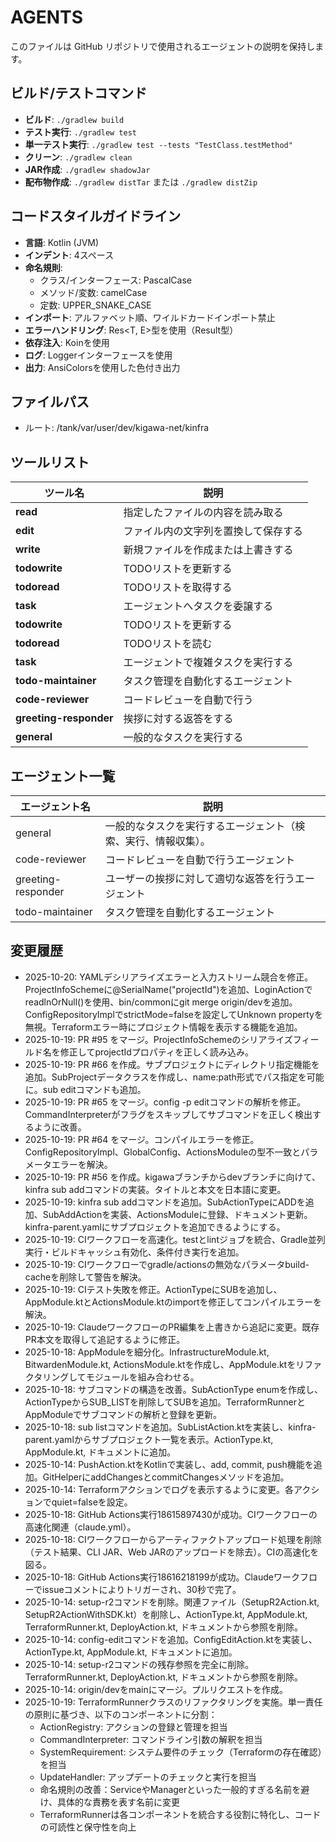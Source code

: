 # AGENTS

このファイルは GitHub リポジトリで使用されるエージェントの説明を保持します。

## ビルド/テストコマンド

- **ビルド**: `./gradlew build`
- **テスト実行**: `./gradlew test`
- **単一テスト実行**: `./gradlew test --tests "TestClass.testMethod"`
- **クリーン**: `./gradlew clean`
- **JAR作成**: `./gradlew shadowJar`
- **配布物作成**: `./gradlew distTar` または `./gradlew distZip`

## コードスタイルガイドライン

- **言語**: Kotlin (JVM)
- **インデント**: 4スペース
- **命名規則**:
  - クラス/インターフェース: PascalCase
  - メソッド/変数: camelCase
  - 定数: UPPER_SNAKE_CASE
- **インポート**: アルファベット順、ワイルドカードインポート禁止
- **エラーハンドリング**: Res<T, E>型を使用（Result型）
- **依存注入**: Koinを使用
- **ログ**: Loggerインターフェースを使用
- **出力**: AnsiColorsを使用した色付き出力

## ファイルパス

* ルート: /tank/var/user/dev/kigawa-net/kinfra

## ツールリスト

| ツール名   | 説明 |
|----------|------|
| **read** | 指定したファイルの内容を読み取る |
| **edit** | ファイル内の文字列を置換して保存する |
| **write** | 新規ファイルを作成または上書きする |
| **todowrite** | TODOリストを更新する |
| **todoread** | TODOリストを取得する |
| **task** | エージェントへタスクを委譲する |
| **todowrite** | TODOリストを更新する |
| **todoread** | TODOリストを読む |
| **task** | エージェントで複雑タスクを実行する |
| **todo-maintainer** | タスク管理を自動化するエージェント |
| **code-reviewer** | コードレビューを自動で行う |
| **greeting-responder** | 挨拶に対する返答をする |
| **general** | 一般的なタスクを実行する |


## エージェント一覧

| エージェント名            | 説明                              |
|--------------------|---------------------------------|
| general            | 一般的なタスクを実行するエージェント（検索、実行、情報収集）。 |
| code-reviewer      | コードレビューを自動で行うエージェント             |
| greeting-responder | ユーザーの挨拶に対して適切な返答を行うエージェント       |
| todo-maintainer    | タスク管理を自動化するエージェント |

## 変更履歴
- 2025-10-20: YAMLデシリアライズエラーと入力ストリーム競合を修正。ProjectInfoSchemeに@SerialName("projectId")を追加、LoginActionでreadlnOrNull()を使用、bin/commonにgit merge origin/devを追加。ConfigRepositoryImplでstrictMode=falseを設定してUnknown propertyを無視。Terraformエラー時にプロジェクト情報を表示する機能を追加。
- 2025-10-19: PR #95 をマージ。ProjectInfoSchemeのシリアライズフィールド名を修正してprojectIdプロパティを正しく読み込み。
- 2025-10-19: PR #66 を作成。サブプロジェクトにディレクトリ指定機能を追加。SubProjectデータクラスを作成し、name:path形式でパス指定を可能に。sub editコマンドも追加。
- 2025-10-19: PR #65 をマージ。config -p editコマンドの解析を修正。CommandInterpreterがフラグをスキップしてサブコマンドを正しく検出するように改善。
- 2025-10-19: PR #64 をマージ。コンパイルエラーを修正。ConfigRepositoryImpl、GlobalConfig、ActionsModuleの型不一致とパラメータエラーを解決。
- 2025-10-19: PR #56 を作成。kigawaブランチからdevブランチに向けて、kinfra sub addコマンドの実装。タイトルと本文を日本語に変更。
- 2025-10-19: kinfra sub addコマンドを追加。SubActionTypeにADDを追加、SubAddActionを実装、ActionsModuleに登録、ドキュメント更新。kinfra-parent.yamlにサブプロジェクトを追加できるようにする。
- 2025-10-19: CIワークフローを高速化。testとlintジョブを統合、Gradle並列実行・ビルドキャッシュ有効化、条件付き実行を追加。
- 2025-10-19: CIワークフローでgradle/actionsの無効なパラメータbuild-cacheを削除して警告を解決。
- 2025-10-19: CIテスト失敗を修正。ActionTypeにSUBを追加し、AppModule.ktとActionsModule.ktのimportを修正してコンパイルエラーを解決。
- 2025-10-19: ClaudeワークフローのPR編集を上書きから追記に変更。既存PR本文を取得して追記するように修正。
- 2025-10-18: AppModuleを細分化。InfrastructureModule.kt, BitwardenModule.kt, ActionsModule.ktを作成し、AppModule.ktをリファクタリングしてモジュールを組み合わせる。
- 2025-10-18: サブコマンドの構造を改善。SubActionType enumを作成し、ActionTypeからSUB_LISTを削除してSUBを追加。TerraformRunnerとAppModuleでサブコマンドの解析と登録を更新。
- 2025-10-18: sub listコマンドを追加。SubListAction.ktを実装し、kinfra-parent.yamlからサブプロジェクト一覧を表示。ActionType.kt, AppModule.kt, ドキュメントに追加。
- 2025-10-14: PushAction.ktをKotlinで実装し、add, commit, push機能を追加。GitHelperにaddChangesとcommitChangesメソッドを追加。
- 2025-10-14: Terraformアクションでログを表示するように変更。各アクションでquiet=falseを設定。
- 2025-10-18: GitHub Actions実行18615897430が成功。CIワークフローの高速化関連（claude.yml）。
- 2025-10-18: CIワークフローからアーティファクトアップロード処理を削除（テスト結果、CLI JAR、Web JARのアップロードを除去）。CIの高速化を図る。
- 2025-10-18: GitHub Actions実行18616218199が成功。Claudeワークフローでissueコメントによりトリガーされ、30秒で完了。
- 2025-10-14: setup-r2コマンドを削除。関連ファイル（SetupR2Action.kt, SetupR2ActionWithSDK.kt）を削除し、ActionType.kt, AppModule.kt, TerraformRunner.kt, DeployAction.kt, ドキュメントから参照を削除。
- 2025-10-14: config-editコマンドを追加。ConfigEditAction.ktを実装し、ActionType.kt, AppModule.kt, ドキュメントに追加。
- 2025-10-14: setup-r2コマンドの残存参照を完全に削除。TerraformRunner.kt, DeployAction.kt, ドキュメントから参照を削除。
- 2025-10-14: origin/devをmainにマージ。プルリクエストを作成。
- 2025-10-19: TerraformRunnerクラスのリファクタリングを実施。単一責任の原則に基づき、以下のコンポーネントに分割：
  - ActionRegistry: アクションの登録と管理を担当
  - CommandInterpreter: コマンドライン引数の解釈を担当
  - SystemRequirement: システム要件のチェック（Terraformの存在確認）を担当
  - UpdateHandler: アップデートのチェックと実行を担当
  - 命名規則の改善：ServiceやManagerといった一般的すぎる名前を避け、具体的な責務を表す名前に変更
  - TerraformRunnerは各コンポーネントを統合する役割に特化し、コードの可読性と保守性を向上
